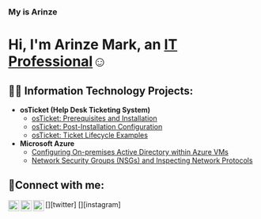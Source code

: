 ### My is Arinze
<h1>Hi, I'm Arinze Mark, an <a href="https://linkedin.com/in/Josh">IT Professional</a>☺</h1>

<h2>👨‍💻 Information Technology Projects:</h2>

- <b>osTicket (Help Desk Ticketing System)</b>
  - [osTicket: Prerequisites and Installation](https://github.com/Cashari/osticket-prereqs)
  - [osTicket: Post-Installation Configuration](https://github.com/Cashari/post-install-config)
  - [osTicket: Ticket Lifecycle Examples](https://github.com/cashari/ticket-lifecycle)
- <b>Microsoft Azure</b>
  - [Configuring On-premises Active Directory within Azure VMs](https://github.com/Cashari/configure-ad)
  - [Network Security Groups (NSGs) and Inspecting Network Protocols](https://github.com/Cashari/azure-network-protocols)

<h2>🤳Connect with me:</h2>

[<img align="left" alt="Josh | Twitter" width="22px" src="https://cdn.jsdelivr.net/npm/simple-icons@v3/icons/twitter.svg" />][twitter]
[<img align="left" alt="Josh | LinkedIn" width="22px" src="https://cdn.jsdelivr.net/npm/simple-icons@v3/icons/linkedin.svg" />][linkedin]
[<img align="left" alt="Josh | Instagram" width="22px" src="https://cdn.jsdelivr.net/npm/simple-icons@v3/icons/instagram.svg" />][instagram]

[linkedin]: https://linkedin.com/in/Arinze
